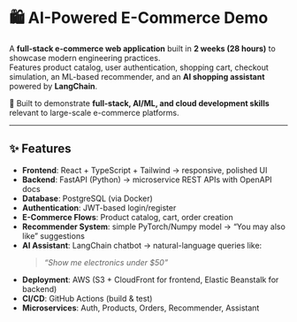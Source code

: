 # 🛍️ AI-Powered E-Commerce Demo

A **full-stack e-commerce web application** built in **2 weeks (28 hours)** to showcase modern engineering practices.  
Features product catalog, user authentication, shopping cart, checkout simulation, an ML-based recommender, and an **AI shopping assistant** powered by **LangChain**.  

🚀 Built to demonstrate **full-stack, AI/ML, and cloud development skills** relevant to large-scale e-commerce platforms.  

---

## ✨ Features
- **Frontend**: React + TypeScript + Tailwind → responsive, polished UI  
- **Backend**: FastAPI (Python) → microservice REST APIs with OpenAPI docs  
- **Database**: PostgreSQL (via Docker)  
- **Authentication**: JWT-based login/register  
- **E-Commerce Flows**: Product catalog, cart, order creation  
- **Recommender System**: simple PyTorch/Numpy model → “You may also like” suggestions  
- **AI Assistant**: LangChain chatbot → natural-language queries like:  
  > *“Show me electronics under $50”*  
- **Deployment**: AWS (S3 + CloudFront for frontend, Elastic Beanstalk for backend)  
- **CI/CD**: GitHub Actions (build & test)  
- **Microservices**: Auth, Products, Orders, Recommender, Assistant  
